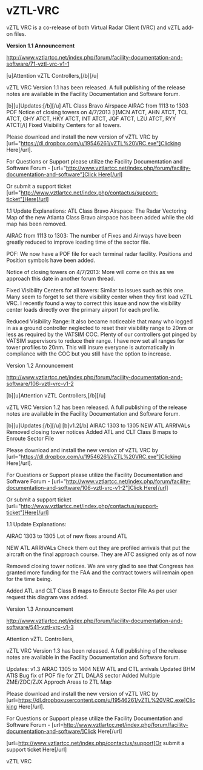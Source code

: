 vZTL-VRC
========

vZTL VRC is a co-release of both Virtual Radar Client (VRC) and vZTL add-on files. 


<b>Version 1.1 Announcement</b> 

http://www.vztlartcc.net/index.php/forum/facility-documentation-and-software/71-vztl-vrc-v1-1

[u]Attention vZTL Controllers,[/b][/u]

vZTL VRC Version 1.1 has been released. 
A full publishing of the release notes are available in the Facility Documentation and Software forum.

[b][u]Updates:[/b][/u]
ATL Class Bravo Airspace
AIRAC from 1113 to 1303
POF
Notice of closing towers on 4/7/2013
[i]MCN ATCT, AHN ATCT, TCL ATCT, GHY ATCT, HKY ATCT, INT ATCT, JQF ATCT, LZU ATCT, RYY ATCT[/i]
Fixed Visibility Centers for all towers.

Please download and install the new version of vZTL VRC by [url="https://dl.dropbox.com/u/19546261/vZTL%20VRC.exe"]Clicking Here[/url]. 

For Questions or Support please utilize the Facility Documentation and Software Forum - [url="http://www.vztlartcc.net/index.php/forum/facility-documentation-and-software"]Click Here[/url]

Or submit a support ticket [url="http://www.vztlartcc.net/index.php/contactus/support-ticket"]Here[/url]

1.1 Update Explanations:
ATL Class Bravo Airspace:
The Radar Vectoring Map of the new Atlanta Class Bravo airspace has been added while the old map has been removed.

AIRAC from 1113 to 1303:
The number of Fixes and Airways have been greatly reduced to improve loading time of the sector file.

POF:
We now have a POF file for each terminal radar facility. Positions and Position symbols have been added.

Notice of closing towers on 4/7/2013:
More will come on this as we approach this date in another forum thread.


Fixed Visibility Centers for all towers:
Similar to issues such as this one. Many seem to forget to set there visibility center when they first load vZTL VRC. I recently found a way to correct this issue and now the visibility center loads directly over the primary airport for each profile.


Reduced Visibility Range:
It also became noticeable that many who logged in as a ground controller neglected to reset their visibility range to 20nm or less as required by the VATSIM COC. Plenty of our controllers got pinged by VATSIM supervisors to reduce their range. I have now set all ranges for tower profiles to 20nm. This will insure everyone is automatically in compliance with the COC but you still have the option to increase.

Version 1.2 Announcement

http://www.vztlartcc.net/index.php/forum/facility-documentation-and-software/106-vztl-vrc-v1-2

[b][u]Attention vZTL Controllers,[/b][/u]

vZTL VRC Version 1.2 has been released. 
A full publishing of the release notes are available in the Facility Documentation and Software forum.

[b][u]Updates:[/b][/u]
[b]v1.2[/b]
AIRAC 1303 to 1305
NEW ATL ARRIVALs
Removed closing tower notices
Added ATL and CLT Class B maps to Enroute Sector File

Please download and install the new version of vZTL VRC by [url="https://dl.dropbox.com/u/19546261/vZTL%20VRC.exe"]Clicking Here[/url]. 

For Questions or Support please utilize the Facility Documentation and Software Forum - [url="http://www.vztlartcc.net/index.php/forum/facility-documentation-and-software/106-vztl-vrc-v1-2"]Click Here[/url]

Or submit a support ticket [url="http://www.vztlartcc.net/index.php/contactus/support-ticket"]Here[/url]

1.1 Update Explanations:

AIRAC 1303 to 1305
Lot of new fixes around ATL

NEW ATL ARRIVALs
Check them out they are profiled arrivals that put the aircraft on the final approach course. They are ATC assigned only as of now

Removed closing tower notices.
We are very glad to see that Congress has granted more funding for the FAA and the contract towers will remain open for the time being.

Added ATL and CLT Class B maps to Enroute Sector File
As per user request this diagram was added.


Version 1.3 Announcement

http://www.vztlartcc.net/index.php/forum/facility-documentation-and-software/541-vztl-vrc-v1-3

Attention vZTL Controllers,

vZTL VRC Version 1.3 has been released.
A full publishing of the release notes are available in the Facility Documentation and Software forum.

Updates:
v1.3
AIRAC 1305 to 1404
NEW ATL and CTL arrivals
Updated BHM ATIS
Bug fix of POF file for ZTL DALAS sector
Added Multiple ZME/ZDC/ZJX Approch Areas to ZTL Map


Please download and install the new version of vZTL VRC by [url=https://dl.dropboxusercontent.com/u/19546261/vZTL%20VRC.exe]Clicking Here[/url]. 

For Questions or Support please utilize the Facility Documentation and Software Forum - [url=http://www.vztlartcc.net/index.php/forum/facility-documentation-and-software/]Click Here[/url]

[url=http://www.vztlartcc.net/index.php/contactus/support]Or submit a support ticket Here[/url]



vZTL VRC
